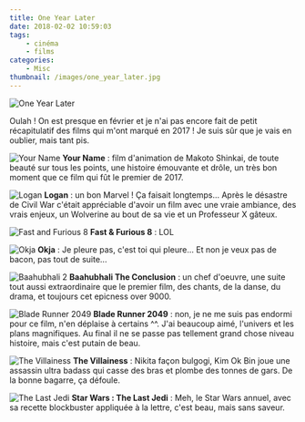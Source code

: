 ```yaml
---
title: One Year Later
date: 2018-02-02 10:59:03
tags: 
    - cinéma
    - films
categories: 
    - Misc
thumbnail: /images/one_year_later.jpg
---
```


![One Year Later](/images/one_year_later.jpg)

Oulah ! On est presque en février et je n'ai pas encore fait de petit récapitulatif des films qui m'ont marqué en 2017 ! Je suis sûr que je vais en oublier, mais tant pis.

![Your Name](/images/yourname.jpg)
**Your Name** : film d'animation de Makoto Shinkai, de toute beauté sur tous les points, une histoire émouvante et drôle, un très bon moment que ce film qui fût le premier de 2017.

![Logan](/images/logan.jpg)
**Logan** : un bon Marvel ! Ça faisait longtemps... Après le désastre de Civil War c'était appréciable d'avoir un film avec une vraie ambiance, des vrais enjeux, un Wolverine au bout de sa vie et un Professeur X gâteux.

![Fast and Furious 8](/images/fast-furious-8.jpg)
**Fast & Furious 8** : LOL

![Okja](/images/okja.jpg)
**Okja** : Je pleure pas, c'est toi qui pleure... Et non je veux pas de bacon, pas tout de suite...

![Baahubhali 2](/images/baahubali2.jpg)
**Baahubhali The Conclusion** : un chef d'oeuvre, une suite tout aussi extraordinaire que le premier film, des chants, de la danse, du drama, et toujours cet epicness over 9000.

![Blade Runner 2049](/images/blade-runner-2049.jpg)
**Blade Runner 2049** : non, je ne me suis pas endormi pour ce film, n'en déplaise à certains ^^. J'ai beaucoup aimé, l'univers et les plans magnifiques. Au final il ne se passe pas tellement grand chose niveau histoire, mais c'est putain de beau.

![The Villainess](/images/the-villainess.jpg)
**The Villainess** : Nikita façon bulgogi, Kim Ok Bin joue une assassin ultra badass qui casse des bras et plombe des tonnes de gars. De la bonne bagarre, ça défoule.

![The Last Jedi](/images/lastjedi.jpeg)
**Star Wars : The Last Jedi** : Meh, le Star Wars annuel, avec sa recette blockbuster appliquée à la lettre, c'est beau, mais sans saveur.
